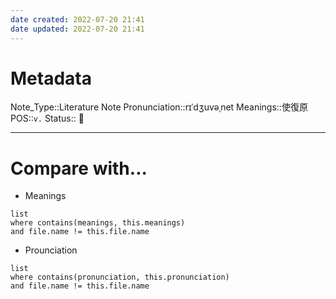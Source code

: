 ```yaml
---
date created: 2022-07-20 21:41
date updated: 2022-07-20 21:41
---
```


# Metadata

Note_Type::Literature Note
Pronunciation::rɪˈdʒuvəˌnet
Meanings::使復原
POS::`v.`
Status:: 👶

---

# Compare with...

- Meanings

```dataview
list
where contains(meanings, this.meanings)
and file.name != this.file.name
```

- Prounciation

```dataview
list
where contains(pronunciation, this.pronunciation)
and file.name != this.file.name
```
